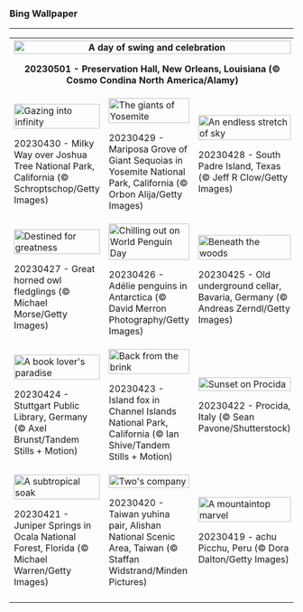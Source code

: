 <h3>
 Bing Wallpaper
</h3>
<hr/>
<table>
<tr>
<th colspan="3">
<img alt="A day of swing and celebration" src="https://www.bing.com/th?id=OHR.ExteriorPreservationHall_EN-US9095698933_UHD.jpg&amp;rf=LaDigue_UHD.jpg&amp;pid=hp&amp;w=3840&amp;h=2160&amp;rs=1&amp;c=4" width="100%"/><p>20230501 - Preservation Hall, New Orleans, Louisiana (© Cosmo Condina North America/Alamy)</p></th>
</tr>
<tr>
<td><img alt="Gazing into infinity" src="https://www.bing.com/th?id=OHR.JTNPMilkyWay_EN-US8982229546_UHD.jpg&amp;rf=LaDigue_UHD.jpg&amp;pid=hp&amp;w=3840&amp;h=2160&amp;rs=1&amp;c=4" width="100%"/><p>20230430 - Milky Way over Joshua Tree National Park, California (© Schroptschop/Getty Images)</p></td>
<td><img alt="The giants of Yosemite" src="https://www.bing.com/th?id=OHR.MariposaGrove_EN-US0790407793_UHD.jpg&amp;rf=LaDigue_UHD.jpg&amp;pid=hp&amp;w=3840&amp;h=2160&amp;rs=1&amp;c=4" width="100%"/><p>20230429 - Mariposa Grove of Giant Sequoias in Yosemite National Park, California (© Orbon Alija/Getty Images)</p></td>
<td><img alt="An endless stretch of sky" src="https://www.bing.com/th?id=OHR.SouthPadre_EN-US8601972598_UHD.jpg&amp;rf=LaDigue_UHD.jpg&amp;pid=hp&amp;w=3840&amp;h=2160&amp;rs=1&amp;c=4" width="100%"/><p>20230428 - South Padre Island, Texas (© Jeff R Clow/Getty Images)</p></td>
</tr>
<tr>
<td><img alt="Destined for greatness" src="https://www.bing.com/th?id=OHR.GHOAudubonDay_EN-US1034364185_UHD.jpg&amp;rf=LaDigue_UHD.jpg&amp;pid=hp&amp;w=3840&amp;h=2160&amp;rs=1&amp;c=4" width="100%"/><p>20230427 - Great horned owl fledglings (© Michael Morse/Getty Images)</p></td>
<td><img alt="Chilling out on World Penguin Day" src="https://www.bing.com/th?id=OHR.AdelieWPD_EN-US5175747404_UHD.jpg&amp;rf=LaDigue_UHD.jpg&amp;pid=hp&amp;w=3840&amp;h=2160&amp;rs=1&amp;c=4" width="100%"/><p>20230426 - Adélie penguins in Antarctica (© David Merron Photography/Getty Images)</p></td>
<td><img alt="Beneath the woods" src="https://www.bing.com/th?id=OHR.FranconianWineCellar_EN-US3287515626_UHD.jpg&amp;rf=LaDigue_UHD.jpg&amp;pid=hp&amp;w=3840&amp;h=2160&amp;rs=1&amp;c=4" width="100%"/><p>20230425 - Old underground cellar, Bavaria, Germany (© Andreas Zerndl/Getty Images)</p></td>
</tr>
<tr>
<td><img alt="A book lover's paradise" src="https://www.bing.com/th?id=OHR.StuttgartPublicLibrary_EN-US3925069856_UHD.jpg&amp;rf=LaDigue_UHD.jpg&amp;pid=hp&amp;w=3840&amp;h=2160&amp;rs=1&amp;c=4" width="100%"/><p>20230424 - Stuttgart Public Library, Germany (© Axel Brunst/Tandem Stills + Motion)</p></td>
<td><img alt="Back from the brink" src="https://www.bing.com/th?id=OHR.EarthDayFox_EN-US3922955169_UHD.jpg&amp;rf=LaDigue_UHD.jpg&amp;pid=hp&amp;w=3840&amp;h=2160&amp;rs=1&amp;c=4" width="100%"/><p>20230423 - Island fox in Channel Islands National Park, California (© Ian Shive/Tandem Stills + Motion)</p></td>
<td><img alt="Sunset on Procida" src="https://www.bing.com/th?id=OHR.ProcidaItaly_EN-US6282924427_UHD.jpg&amp;rf=LaDigue_UHD.jpg&amp;pid=hp&amp;w=3840&amp;h=2160&amp;rs=1&amp;c=4" width="100%"/><p>20230422 - Procida, Italy (© Sean Pavone/Shutterstock)</p></td>
</tr>
<tr>
<td><img alt="A subtropical soak" src="https://www.bing.com/th?id=OHR.OcalaNF_EN-US5881034085_UHD.jpg&amp;rf=LaDigue_UHD.jpg&amp;pid=hp&amp;w=3840&amp;h=2160&amp;rs=1&amp;c=4" width="100%"/><p>20230421 - Juniper Springs in Ocala National Forest, Florida (© Michael Warren/Getty Images)</p></td>
<td><img alt="Two's company" src="https://www.bing.com/th?id=OHR.TaiwanYuhina_EN-US1768443431_UHD.jpg&amp;rf=LaDigue_UHD.jpg&amp;pid=hp&amp;w=3840&amp;h=2160&amp;rs=1&amp;c=4" width="100%"/><p>20230420 - Taiwan yuhina pair, Alishan National Scenic Area, Taiwan (© Staffan Widstrand/Minden Pictures)</p></td>
<td><img alt="A mountaintop marvel" src="https://www.bing.com/th?id=OHR.MPPUnesco_EN-US8204922969_UHD.jpg&amp;rf=LaDigue_UHD.jpg&amp;pid=hp&amp;w=3840&amp;h=2160&amp;rs=1&amp;c=4" width="100%"/><p>20230419 - achu Picchu, Peru (© Dora Dalton/Getty Images)</p></td>
</tr>
<tr><td></td><td></td><td></td></tr></table>
